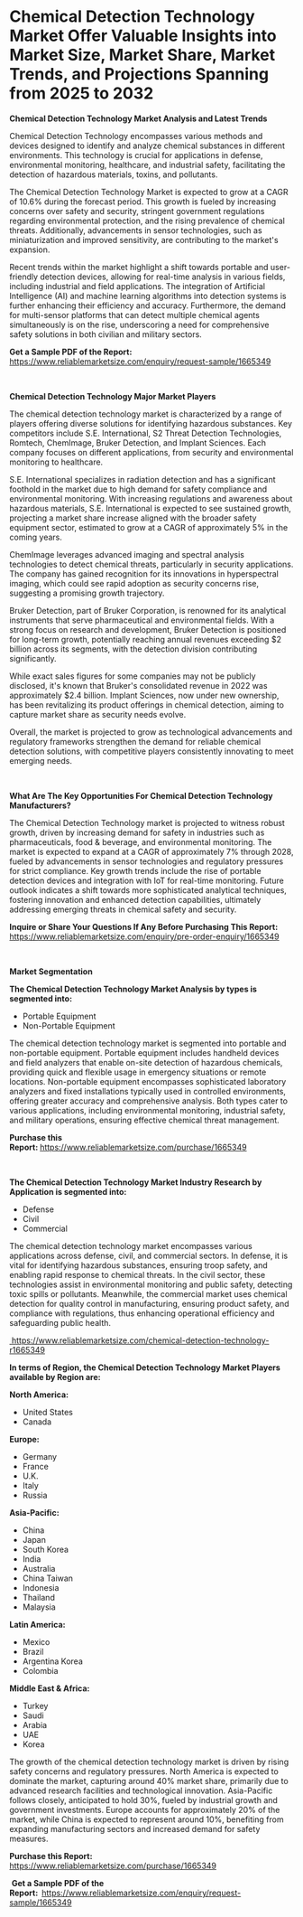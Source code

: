 <p><h1>Chemical Detection Technology Market Offer Valuable Insights into Market Size, Market Share, Market Trends, and Projections Spanning from 2025 to 2032</h1></p><p><strong>Chemical Detection Technology Market Analysis and Latest Trends</strong></p>
<p><p>Chemical Detection Technology encompasses various methods and devices designed to identify and analyze chemical substances in different environments. This technology is crucial for applications in defense, environmental monitoring, healthcare, and industrial safety, facilitating the detection of hazardous materials, toxins, and pollutants.</p><p>The Chemical Detection Technology Market is expected to grow at a CAGR of 10.6% during the forecast period. This growth is fueled by increasing concerns over safety and security, stringent government regulations regarding environmental protection, and the rising prevalence of chemical threats. Additionally, advancements in sensor technologies, such as miniaturization and improved sensitivity, are contributing to the market's expansion.</p><p>Recent trends within the market highlight a shift towards portable and user-friendly detection devices, allowing for real-time analysis in various fields, including industrial and field applications. The integration of Artificial Intelligence (AI) and machine learning algorithms into detection systems is further enhancing their efficiency and accuracy. Furthermore, the demand for multi-sensor platforms that can detect multiple chemical agents simultaneously is on the rise, underscoring a need for comprehensive safety solutions in both civilian and military sectors.</p></p>
<p><strong>Get a Sample PDF of the Report:&nbsp;</strong> <a href="https://www.reliablemarketsize.com/enquiry/request-sample/1665349?utm_campaign=3016&utm_medium=2&utm_source=Github&utm_content=ia&utm_term=16042025&utm_id=chemical-detection-technology">https://www.reliablemarketsize.com/enquiry/request-sample/1665349</a></p>
<p>&nbsp;</p>
<p><strong>Chemical Detection Technology Major Market Players</strong></p>
<p><p>The chemical detection technology market is characterized by a range of players offering diverse solutions for identifying hazardous substances. Key competitors include S.E. International, S2 Threat Detection Technologies, Romtech, ChemImage, Bruker Detection, and Implant Sciences. Each company focuses on different applications, from security and environmental monitoring to healthcare.</p><p>S.E. International specializes in radiation detection and has a significant foothold in the market due to high demand for safety compliance and environmental monitoring. With increasing regulations and awareness about hazardous materials, S.E. International is expected to see sustained growth, projecting a market share increase aligned with the broader safety equipment sector, estimated to grow at a CAGR of approximately 5% in the coming years.</p><p>ChemImage leverages advanced imaging and spectral analysis technologies to detect chemical threats, particularly in security applications. The company has gained recognition for its innovations in hyperspectral imaging, which could see rapid adoption as security concerns rise, suggesting a promising growth trajectory.</p><p>Bruker Detection, part of Bruker Corporation, is renowned for its analytical instruments that serve pharmaceutical and environmental fields. With a strong focus on research and development, Bruker Detection is positioned for long-term growth, potentially reaching annual revenues exceeding $2 billion across its segments, with the detection division contributing significantly.</p><p>While exact sales figures for some companies may not be publicly disclosed, it's known that Bruker's consolidated revenue in 2022 was approximately $2.4 billion. Implant Sciences, now under new ownership, has been revitalizing its product offerings in chemical detection, aiming to capture market share as security needs evolve.</p><p>Overall, the market is projected to grow as technological advancements and regulatory frameworks strengthen the demand for reliable chemical detection solutions, with competitive players consistently innovating to meet emerging needs.</p></p>
<p>&nbsp;</p>
<p><strong>What Are The Key Opportunities For Chemical Detection Technology Manufacturers?</strong></p>
<p><p>The Chemical Detection Technology market is projected to witness robust growth, driven by increasing demand for safety in industries such as pharmaceuticals, food & beverage, and environmental monitoring. The market is expected to expand at a CAGR of approximately 7% through 2028, fueled by advancements in sensor technologies and regulatory pressures for strict compliance. Key growth trends include the rise of portable detection devices and integration with IoT for real-time monitoring. Future outlook indicates a shift towards more sophisticated analytical techniques, fostering innovation and enhanced detection capabilities, ultimately addressing emerging threats in chemical safety and security.</p></p>
<p><strong>Inquire or Share Your Questions If Any Before Purchasing This Report:</strong> <a href="https://www.reliablemarketsize.com/enquiry/pre-order-enquiry/1665349?utm_campaign=3016&utm_medium=2&utm_source=Github&utm_content=ia&utm_term=16042025&utm_id=chemical-detection-technology">https://www.reliablemarketsize.com/enquiry/pre-order-enquiry/1665349</a></p>
<p>&nbsp;</p>
<p><strong>Market Segmentation</strong></p>
<p><strong>The Chemical Detection Technology Market Analysis by types is segmented into:</strong></p>
<p><ul><li>Portable Equipment</li><li>Non-Portable Equipment</li></ul></p>
<p><p>The chemical detection technology market is segmented into portable and non-portable equipment. Portable equipment includes handheld devices and field analyzers that enable on-site detection of hazardous chemicals, providing quick and flexible usage in emergency situations or remote locations. Non-portable equipment encompasses sophisticated laboratory analyzers and fixed installations typically used in controlled environments, offering greater accuracy and comprehensive analysis. Both types cater to various applications, including environmental monitoring, industrial safety, and military operations, ensuring effective chemical threat management.</p></p>
<p><strong>Purchase this Report:&nbsp;</strong><a href="https://www.reliablemarketsize.com/purchase/1665349?utm_campaign=3016&utm_medium=2&utm_source=Github&utm_content=ia&utm_term=16042025&utm_id=chemical-detection-technology">https://www.reliablemarketsize.com/purchase/1665349</a></p>
<p>&nbsp;</p>
<p><strong>The Chemical Detection Technology Market Industry Research by Application is segmented into:</strong></p>
<p><ul><li>Defense</li><li>Civil</li><li>Commercial</li></ul></p>
<p><p>The chemical detection technology market encompasses various applications across defense, civil, and commercial sectors. In defense, it is vital for identifying hazardous substances, ensuring troop safety, and enabling rapid response to chemical threats. In the civil sector, these technologies assist in environmental monitoring and public safety, detecting toxic spills or pollutants. Meanwhile, the commercial market uses chemical detection for quality control in manufacturing, ensuring product safety, and compliance with regulations, thus enhancing operational efficiency and safeguarding public health.</p></p>
<p><a href="https://www.reliablemarketsize.com/chemical-detection-technology-r1665349?utm_campaign=3016&utm_medium=2&utm_source=Github&utm_content=ia&utm_term=16042025&utm_id=chemical-detection-technology">&nbsp;https://www.reliablemarketsize.com/chemical-detection-technology-r1665349</a></p>
<p><strong>In terms of Region, the Chemical Detection Technology Market Players available by Region are:</strong></p>
<p>
    <p> <strong> North America: </strong>
        <ul>
            <li>United States</li>
            <li>Canada</li>
        </ul>
        </p> 
    <p> <strong> Europe: </strong>
        <ul>
            <li>Germany</li>
            <li>France</li>
            <li>U.K.</li>
            <li>Italy</li>
            <li>Russia</li>
        </ul>
        </p> 
    <p> <strong> Asia-Pacific: </strong>
        <ul>
            <li>China</li>
            <li>Japan</li>
            <li>South Korea</li>
            <li>India</li>
            <li>Australia</li>
            <li>China Taiwan</li>
            <li>Indonesia</li>
            <li>Thailand</li>
            <li>Malaysia</li>
        </ul>
        </p> 
    <p> <strong> Latin America: </strong>
        <ul>
            <li>Mexico</li>
            <li>Brazil</li>
            <li>Argentina Korea</li>
            <li>Colombia</li>
        </ul>
        </p> 
    <p> <strong> Middle East & Africa: </strong>
        <ul>
            <li>Turkey</li>
            <li>Saudi</li>
            <li>Arabia</li>
            <li>UAE</li>
            <li>Korea</li>
        </ul>
    </p>
    </p>
<p><p>The growth of the chemical detection technology market is driven by rising safety concerns and regulatory pressures. North America is expected to dominate the market, capturing around 40% market share, primarily due to advanced research facilities and technological innovation. Asia-Pacific follows closely, anticipated to hold 30%, fueled by industrial growth and government investments. Europe accounts for approximately 20% of the market, while China is expected to represent around 10%, benefiting from expanding manufacturing sectors and increased demand for safety measures.</p></p>
<p><strong>Purchase this Report: </strong><a href="https://www.reliablemarketsize.com/purchase/1665349?utm_campaign=3016&utm_medium=2&utm_source=Github&utm_content=ia&utm_term=16042025&utm_id=chemical-detection-technology">https://www.reliablemarketsize.com/purchase/1665349</a></p>
<p>&nbsp;<strong>Get a Sample PDF of the Report:&nbsp;&nbsp;</strong><a href="https://www.reliablemarketsize.com/enquiry/request-sample/1665349?utm_campaign=3016&utm_medium=2&utm_source=Github&utm_content=ia&utm_term=16042025&utm_id=chemical-detection-technology">https://www.reliablemarketsize.com/enquiry/request-sample/1665349</a></p>
<p><strong></strong></p>
<p><p></p><p></p><p></p></p>